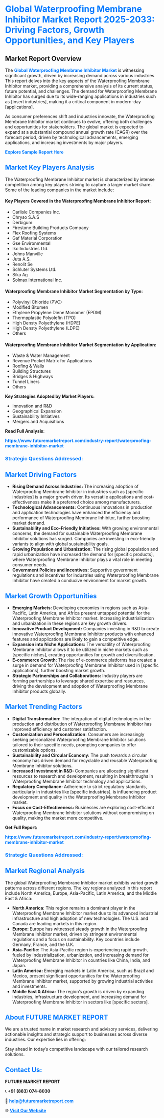 <h1 style="color: #007BFF;">Global Waterproofing Membrane Inhibitor Market Report 2025-2033: Driving Factors, Growth Opportunities, and Key Players</h1>

<section id="overview">
<h2>Market Report Overview</h2>
<p>The <a href="https://www.futuremarketreport.com/industry-report/waterproofing-membrane-inhibitor-market" style="color: #007BFF; text-decoration: none;"><strong>Global Waterproofing Membrane Inhibitor Market</strong></a> is witnessing significant growth, driven by increasing demand across various industries. This report delves into the key aspects of the Waterproofing Membrane Inhibitor market, providing a comprehensive analysis of its current status, future potential, and challenges. The demand for Waterproofing Membrane Inhibitor has surged due to its wide-ranging applications in industries such as [insert industries], making it a critical component in modern-day [applications].</p>
<p>As consumer preferences shift and industries innovate, the Waterproofing Membrane Inhibitor market continues to evolve, offering both challenges and opportunities for stakeholders. The global market is expected to expand at a substantial compound annual growth rate (CAGR) over the forecast period, driven by technological advancements, emerging applications, and increasing investments by major players.</p>
</section>

<section id="overview">
<p><a href="https://www.futuremarketreport.com/request-sample/reportId=55478" style="color: #007BFF; text-decoration: none;"><strong>Explore Sample Report Here</strong></a></p>
</section>

<section id="key-players">
<h2 style="color: #007BFF;">Market Key Players Analysis</h2>
<p>The Waterproofing Membrane Inhibitor market is characterized by intense competition among key players striving to capture a larger market share. Some of the leading companies in the market include:</p>
<h4>Key Players Covered in the Waterproofing Membrane Inhibitor Report:</h4>
<ul><li>Carlisle Companies Inc.</li><li>Chryso S.A.S</li><li>Derbigum</li><li>Firestone Building Products Company</li><li>Flex Roofing Systems</li><li>Gaf Material Corporation</li><li>Gse Environmental</li><li>Iko Industries Ltd.</li><li>Johns Manville</li><li>Juta A.S.</li><li>Renolit Se</li><li>Schluter Systems Ltd.</li><li>Sika Ag</li><li>Solmax International Inc.</li></ul>
<h4>Waterproofing Membrane Inhibitor Market Segmentation by Type:</h4>
<ul><li>Polyvinyl Chloride (PVC)</li><li>Modified Bitumen</li><li>Ethylene Propylene Diene Monomer (EPDM)</li><li>Thermpplastic Polyolefin (TPO)</li><li>High Densty Polyethylene (HDPE)</li><li>High Densty Polyethylene (LDPE)</li><li>Others</li></ul>

<h4>Waterproofing Membrane Inhibitor Market Segmentation by Application:</h4>
<ul><li>Waste &amp; Water Management</li><li>Revenue Pocket Matrix for Applications</li><li>Roofing &amp; Walls</li><li>Building Structures</li><li>Bridges &amp; Highways</li><li>Tunnel Liners</li><li>Others</li></ul>
<p><strong>Key Strategies Adopted by Market Players:</strong></p>
<ul>
<li>Innovation and R&D</li>
<li>Geographical Expansion</li>
<li>Sustainability Initiatives</li>
<li>Mergers and Acquisitions</li>
</ul>
</section>

<section>
<p><strong>Read Full Analysis: </strong></p><a href="https://www.futuremarketreport.com/industry-report/waterproofing-membrane-inhibitor-market" style="color: #007BFF; text-decoration: none;"><strong>https://www.futuremarketreport.com/industry-report/waterproofing-membrane-inhibitor-market</strong></a>
<h3 style="color: #007BFF;">Strategic Questions Addressed:</h3>
</section>

<section id="driving-factors">
<h2 style="color: #007BFF;">Market Driving Factors</h2>
<ul>
<li><strong>Rising Demand Across Industries:</strong> The increasing adoption of Waterproofing Membrane Inhibitor in industries such as [specific industries] is a major growth driver. Its versatile applications and cost-effectiveness make it a preferred choice among manufacturers.</li>
<li><strong>Technological Advancements:</strong> Continuous innovations in production and application technologies have enhanced the efficiency and performance of Waterproofing Membrane Inhibitor, further boosting market demand.</li>
<li><strong>Sustainability and Eco-Friendly Initiatives:</strong> With growing environmental concerns, the demand for sustainable Waterproofing Membrane Inhibitor solutions has surged. Companies are investing in eco-friendly variants to align with global sustainability goals.</li>
<li><strong>Growing Population and Urbanization:</strong> The rising global population and rapid urbanization have increased the demand for [specific products], where Waterproofing Membrane Inhibitor plays a vital role in meeting consumer needs.</li>
<li><strong>Government Policies and Incentives:</strong> Supportive government regulations and incentives for industries using Waterproofing Membrane Inhibitor have created a conducive environment for market growth.</li>
</ul>
</section>

<section id="growth-opportunities">
<h2 style="color: #007BFF;">Market Growth Opportunities</h2>
<ul>
<li><strong>Emerging Markets:</strong> Developing economies in regions such as Asia-Pacific, Latin America, and Africa present untapped potential for the Waterproofing Membrane Inhibitor market. Increasing industrialization and urbanization in these regions are key growth drivers.</li>
<li><strong>Innovative Product Development:</strong> Companies investing in R&D to create innovative Waterproofing Membrane Inhibitor products with enhanced features and applications are likely to gain a competitive edge.</li>
<li><strong>Expansion into Niche Applications:</strong> The versatility of Waterproofing Membrane Inhibitor allows it to be utilized in niche markets such as [specific niches], creating opportunities for growth and diversification.</li>
<li><strong>E-commerce Growth:</strong> The rise of e-commerce platforms has created a surge in demand for Waterproofing Membrane Inhibitor used in [specific applications], further boosting market growth.</li>
<li><strong>Strategic Partnerships and Collaborations:</strong> Industry players are forming partnerships to leverage shared expertise and resources, driving the development and adoption of Waterproofing Membrane Inhibitor products globally.</li>
</ul>
</section>

<section id="trending-factors">
<h2 style="color: #007BFF;">Market Trending Factors</h2>
<ul>
<li><strong>Digital Transformation:</strong> The integration of digital technologies in the production and distribution of Waterproofing Membrane Inhibitor has improved efficiency and customer satisfaction.</li>
<li><strong>Customization and Personalization:</strong> Consumers are increasingly seeking personalized Waterproofing Membrane Inhibitor solutions tailored to their specific needs, prompting companies to offer customizable options.</li>
<li><strong>Sustainability and Circular Economy:</strong> The push towards a circular economy has driven demand for recyclable and reusable Waterproofing Membrane Inhibitor solutions.</li>
<li><strong>Increased Investment in R&D:</strong> Companies are allocating significant resources to research and development, resulting in breakthroughs in Waterproofing Membrane Inhibitor technology and applications.</li>
<li><strong>Regulatory Compliance:</strong> Adherence to strict regulatory standards, particularly in industries like [specific industries], is influencing product development and quality in the Waterproofing Membrane Inhibitor market.</li>
<li><strong>Focus on Cost-Effectiveness:</strong> Businesses are exploring cost-efficient Waterproofing Membrane Inhibitor solutions without compromising on quality, making the market more competitive.</li>
</ul>
</section>

<section>
<p><strong>Get Full Report: </strong></p><a href="https://www.futuremarketreport.com/industry-report/waterproofing-membrane-inhibitor-market" style="color: #007BFF; text-decoration: none;"><strong>https://www.futuremarketreport.com/industry-report/waterproofing-membrane-inhibitor-market</strong></a>
<h3 style="color: #007BFF;">Strategic Questions Addressed:</h3>
</section>


<section id="regional-analysis">
<h2 style="color: #007BFF;">Market Regional Analysis</h2>
<p>The global Waterproofing Membrane Inhibitor market exhibits varied growth patterns across different regions. The key regions analyzed in this report include North America, Europe, Asia-Pacific, Latin America, and the Middle East & Africa:</p>
<ul>
<li><strong>North America:</strong> This region remains a dominant player in the Waterproofing Membrane Inhibitor market due to its advanced industrial infrastructure and high adoption of new technologies. The U.S. and Canada are leading markets in this region.</li>
<li><strong>Europe:</strong> Europe has witnessed steady growth in the Waterproofing Membrane Inhibitor market, driven by stringent environmental regulations and a focus on sustainability. Key countries include Germany, France, and the U.K.</li>
<li><strong>Asia-Pacific:</strong> The Asia-Pacific region is experiencing rapid growth, fueled by industrialization, urbanization, and increasing demand for Waterproofing Membrane Inhibitor in countries like China, India, and Japan.</li>
<li><strong>Latin America:</strong> Emerging markets in Latin America, such as Brazil and Mexico, present significant opportunities for the Waterproofing Membrane Inhibitor market, supported by growing industrial activities and investments.</li>
<li><strong>Middle East & Africa:</strong> The region’s growth is driven by expanding industries, infrastructure development, and increasing demand for Waterproofing Membrane Inhibitor in sectors like [specific sectors].</li>
</ul>
</section>

<footer>
<h2 style="color: #007BFF;">About FUTURE MARKET REPORT</h2>
<p>We are a trusted name in market research and advisory services, delivering actionable insights and strategic support to businesses across diverse industries. Our expertise lies in offering:</p>

<p>Stay ahead in today’s competitive landscape with our tailored research solutions.</p>

<h2 style="color: #007BFF;">Contact Us:</h2>
<p><strong>FUTURE MARKET REPORT</strong></p>
<p>📞 <strong>+91 (883) 074-8030</strong></p>
<p>📧 <strong><a href="mailto:help@futuremarketreport.com" style="color: #007BFF;">help@futuremarketreport.com</a></strong></p>
<p>🌐 <strong><a href="https://www.futuremarketreport.com/" style="color: #007BFF;">Visit Our Website</a></strong></p>
</footer>